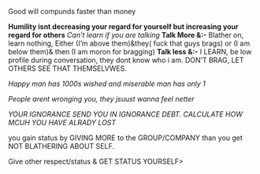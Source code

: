 

Good will compunds faster than money

**Humility isnt decreasing your regard for yourself but increasing your regard for others**
*Can’t learn if you are talking*
**Talk More &:-** Blather on, learn nothing, Either (I’m above them)&they( fuck that guys brags) or (I am below them)& then (I am moron for bragging)
**Talk less &:-** I LEARN, be low profile during conversation, they dont know who i am.
DON’T BRAG, LET OTHERS SEE THAT THEMSELVWES.

*Happy man has 1000s wished and miserable man has only 1*

*People arent wronging you, they jsuust wanna feel netter*

*YOUR IGNORANCE SEND YOU IN IGNORANCE DEBT. CALCULATE HOW MCUH YOU HAVE ALRADY LOST*

you gain status by GIVING MORE to the GROUP/COMPANY than you get NOT BLATHERING ABOUT SELF.

Give other respect/status & GET STATUS YOURSELF>